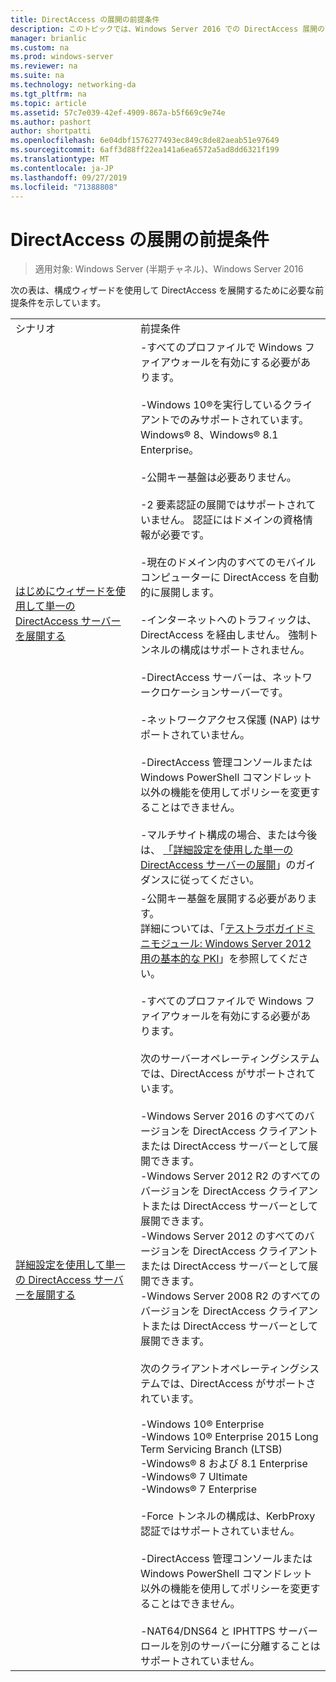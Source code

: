 ```yaml
---
title: DirectAccess の展開の前提条件
description: このトピックでは、Windows Server 2016 での DirectAccess 展開の前提条件について説明します。
manager: brianlic
ms.custom: na
ms.prod: windows-server
ms.reviewer: na
ms.suite: na
ms.technology: networking-da
ms.tgt_pltfrm: na
ms.topic: article
ms.assetid: 57c7e039-42ef-4909-867a-b5f669c9e74e
ms.author: pashort
author: shortpatti
ms.openlocfilehash: 6e04dbf1576277493ec849c8de82aeab51e97649
ms.sourcegitcommit: 6aff3d88ff22ea141a6ea6572a5ad8dd6321f199
ms.translationtype: MT
ms.contentlocale: ja-JP
ms.lasthandoff: 09/27/2019
ms.locfileid: "71388808"
---
```

# <a name="prerequisites-for-deploying-directaccess"></a>DirectAccess の展開の前提条件

>適用対象: Windows Server (半期チャネル)、Windows Server 2016

次の表は、構成ウィザードを使用して DirectAccess を展開するために必要な前提条件を示しています。  
  
|||  
|-|-|  
|シナリオ|前提条件|  
|[はじめにウィザードを使用して単一の DirectAccess サーバーを展開する](../../remote-access/directaccess/single-server-wizard/Deploy-a-Single-DirectAccess-Server-Using-the-Getting-Started-Wizard.md)|-すべてのプロファイルで Windows ファイアウォールを有効にする必要があります。<br /><br />-Windows 10&reg;を実行しているクライアントでのみサポートされています。 <br />              Windows&reg; 8、Windows&reg; 8.1 Enterprise。<br /><br />-公開キー基盤は必要ありません。<br /><br />-2 要素認証の展開ではサポートされていません。 認証にはドメインの資格情報が必要です。<br /><br />-現在のドメイン内のすべてのモバイルコンピューターに DirectAccess を自動的に展開します。<br /><br />-インターネットへのトラフィックは、DirectAccess を経由しません。 強制トンネルの構成はサポートされません。<br /><br />-DirectAccess サーバーは、ネットワークロケーションサーバーです。<br /><br />-ネットワークアクセス保護 (NAP) はサポートされていません。<br /><br />-DirectAccess 管理コンソールまたは Windows PowerShell コマンドレット以外の機能を使用してポリシーを変更することはできません。<br /><br />-マルチサイト構成の場合、または今後は、 [「詳細設定を使用した単一の DirectAccess サーバーの展開](../../remote-access/directaccess/single-server-advanced/Deploy-a-Single-DirectAccess-Server-with-Advanced-Settings.md)」のガイダンスに従ってください。|  
|[詳細設定を使用して単一の DirectAccess サーバーを展開する](../../remote-access/directaccess/single-server-advanced/Deploy-a-Single-DirectAccess-Server-with-Advanced-Settings.md)|-公開キー基盤を展開する必要があります。<br />    詳細については、「[テストラボガイドミニモジュール: Windows Server 2012 用の基本的な PKI](https://social.technet.microsoft.com/wiki/contents/articles/7862.test-lab-guide-mini-module-basic-pki-for-windows-server-2012.aspx)」を参照してください。<br /><br />-すべてのプロファイルで Windows ファイアウォールを有効にする必要があります。<br /><br />次のサーバーオペレーティングシステムでは、DirectAccess がサポートされています。<br /><br />-Windows Server 2016 のすべてのバージョンを DirectAccess クライアントまたは DirectAccess サーバーとして展開できます。<br />-Windows Server 2012 R2 のすべてのバージョンを DirectAccess クライアントまたは DirectAccess サーバーとして展開できます。<br />-Windows Server 2012 のすべてのバージョンを DirectAccess クライアントまたは DirectAccess サーバーとして展開できます。<br />-Windows Server 2008 R2 のすべてのバージョンを DirectAccess クライアントまたは DirectAccess サーバーとして展開できます。<br /><br />次のクライアントオペレーティングシステムでは、DirectAccess がサポートされています。<br /><br />-Windows 10&reg; Enterprise<br />-Windows 10&reg; Enterprise 2015 Long Term Servicing Branch (LTSB)<br />-Windows&reg; 8 および 8.1 Enterprise<br />-Windows&reg; 7 Ultimate<br />-Windows&reg; 7 Enterprise<br /><br />-Force トンネルの構成は、KerbProxy 認証ではサポートされていません。<br /><br />-DirectAccess 管理コンソールまたは Windows PowerShell コマンドレット以外の機能を使用してポリシーを変更することはできません。<br /><br />-NAT64/DNS64 と IPHTTPS サーバーロールを別のサーバーに分離することはサポートされていません。|  
  


